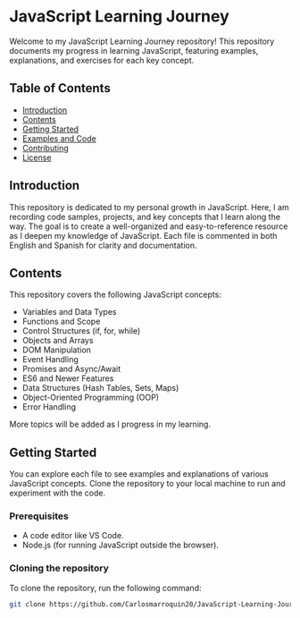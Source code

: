 # JavaScript Learning Journey

Welcome to my JavaScript Learning Journey repository! This repository documents my progress in learning JavaScript, featuring examples, explanations, and exercises for each key concept.

## Table of Contents
- [Introduction](#introduction)
- [Contents](#contents)
- [Getting Started](#getting-started)
- [Examples and Code](#examples-and-code)
- [Contributing](#contributing)
- [License](#license)

## Introduction
This repository is dedicated to my personal growth in JavaScript. Here, I am recording code samples, projects, and key concepts that I learn along the way. The goal is to create a well-organized and easy-to-reference resource as I deepen my knowledge of JavaScript. Each file is commented in both English and Spanish for clarity and documentation.

## Contents
This repository covers the following JavaScript concepts:
- Variables and Data Types
- Functions and Scope
- Control Structures (if, for, while)
- Objects and Arrays
- DOM Manipulation
- Event Handling
- Promises and Async/Await
- ES6 and Newer Features
- Data Structures (Hash Tables, Sets, Maps)
- Object-Oriented Programming (OOP)
- Error Handling

More topics will be added as I progress in my learning.

## Getting Started
You can explore each file to see examples and explanations of various JavaScript concepts. Clone the repository to your local machine to run and experiment with the code.

### Prerequisites
- A code editor like VS Code.
- Node.js (for running JavaScript outside the browser).

### Cloning the repository
To clone the repository, run the following command:
```bash
git clone https://github.com/Carlosmarroquin20/JavaScript-Learning-Journey.git
